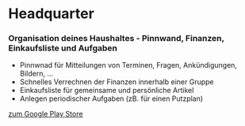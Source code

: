 # Headquarter
### Organisation deines Haushaltes - Pinnwand, Finanzen, Einkaufsliste und Aufgaben

- Pinnwnad für Mitteilungen von Terminen, Fragen, Ankündigungen, Bildern, ...
- Schnelles Verrechnen der Finanzen innerhalb einer Gruppe
- Einkaufsliste für gemeinsame und persönliche Artikel
- Anlegen periodischer Aufgaben (zB. für einen Putzplan)

[zum Google Play Store](https://play.google.com/store/apps/details?id=christian.eilers.flibber)
